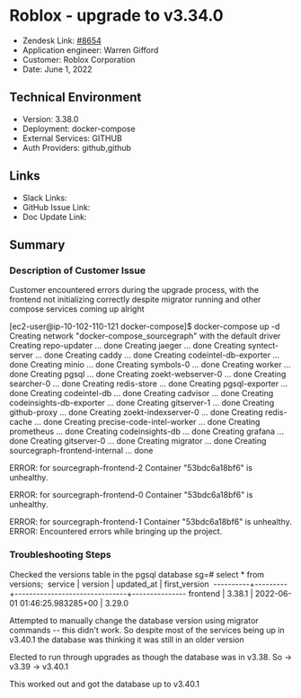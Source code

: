 
# Roblox - upgrade to v3.34.0 <!-- Ticket Title  Hint: include keywords to make it searchable -->

- Zendesk Link: [#8654](https://sourcegraph.zendesk.com/agent/tickets/8654)
- Application engineer: Warren Gifford
- Customer: Roblox Corporation <!-- Redact if this contains personally identifying information -->
- Date: June 1, 2022

<!-- Data populated from integration, speak to Ben Gordon or Michael Bali if not working -->
<!-- During Internal team trial, fill missing data manually (we are waiting for all data to sync) -->

## Technical Environment
- Version: 3.38.0​
- Deployment: docker-compose
- External Services: GITHUB
- Auth Providers: github,github


## Links
<!-- Data for application engineer manual entry -->
- Slack Links:
- GitHub Issue Link:
- Doc Update Link:

## Summary
### Description of Customer Issue

Customer encountered errors during the upgrade process, with the frontend not initializing correctly despite migrator running and other compose services coming up alright

[ec2-user@ip-10-102-110-121 docker-compose]$ docker-compose up -d
Creating network "docker-compose_sourcegraph" with the default driver
Creating repo-updater              ... done
Creating jaeger                    ... done
Creating syntect-server            ... done
Creating caddy                     ... done
Creating codeintel-db-exporter     ... done
Creating minio                     ... done
Creating symbols-0                 ... done
Creating worker                    ... done
Creating pgsql                     ... done
Creating zoekt-webserver-0         ... done
Creating searcher-0                ... done
Creating redis-store               ... done
Creating pgsql-exporter            ... done
Creating codeintel-db              ... done
Creating cadvisor                  ... done
Creating codeinsights-db-exporter  ... done
Creating gitserver-1               ... done
Creating github-proxy              ... done
Creating zoekt-indexserver-0       ... done
Creating redis-cache               ... done
Creating precise-code-intel-worker ... done
Creating prometheus                ... done
Creating codeinsights-db           ... done
Creating grafana                   ... done
Creating gitserver-0               ... done
Creating migrator                  ... done
Creating sourcegraph-frontend-internal ... done

ERROR: for sourcegraph-frontend-2  Container "53bdc6a18bf6" is unhealthy.

ERROR: for sourcegraph-frontend-0  Container "53bdc6a18bf6" is unhealthy.

ERROR: for sourcegraph-frontend-1  Container "53bdc6a18bf6" is unhealthy.
ERROR: Encountered errors while bringing up the project.


### Troubleshooting Steps

Checked the versions table in the pgsql database
sg=# select * from versions; 
 service  | version |          updated_at           | first_version 
----------+---------+-------------------------------+---------------
 frontend | 3.38.1  | 2022-06-01 01:46:25.983285+00 | 3.29.0


Attempted to manually change the database version using migrator commands -- this didn't work. So despite most of the services being up in v3.40.1 the database was thinking it was still in an older version

Elected to run through upgrades as though the database was in v3.38. So -> v3.39 -> v3.40.1

This worked out and got the database up to v3.40.1


<!-- Once complete, upload a copy to https://github.com/sourcegraph/support-tools-internal/tree/main/resolved-tickets as a .md file -->
<!-- Name the file 8654.md -->
